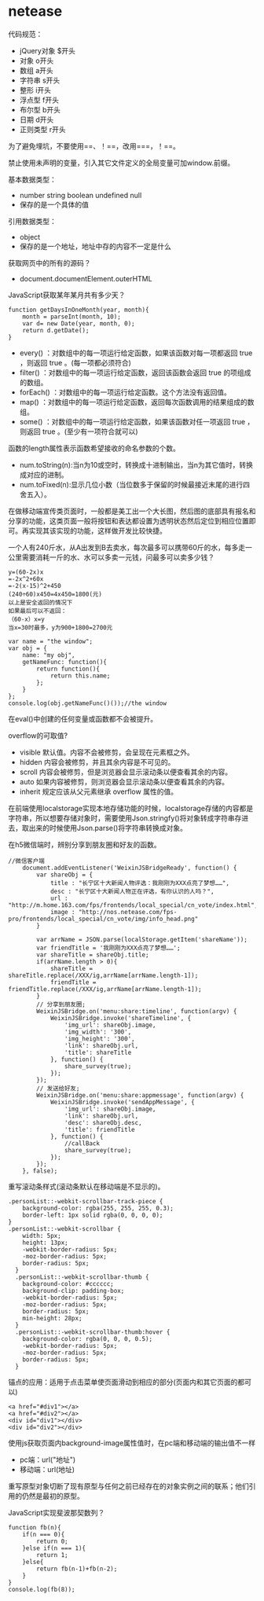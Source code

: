 netease
====

代码规范：
* jQuery对象   $开头
* 对象         o开头
* 数组         a开头
* 字符串       s开头
* 整形         i开头
* 浮点型       f开头
* 布尔型       b开头
* 日期         d开头
* 正则类型     r开头

为了避免埋坑，不要使用==、！==，改用===，！==。

禁止使用未声明的变量，引入其它文件定义的全局变量可加window.前缀。

基本数据类型：
* number string boolean undefined null
* 保存的是一个具体的值

引用数据类型：
* object
* 保存的是一个地址，地址中存的内容不一定是什么

获取网页中的所有的源码？
* document.documentElement.outerHTML

JavaScript获取某年某月共有多少天？
```
function getDaysInOneMonth(year, month){  
    month = parseInt(month, 10);  
    var d= new Date(year, month, 0);  
    return d.getDate();  
}
```

* every() ：对数组中的每一项运行给定函数，如果该函数对每一项都返回 true ，则返回 true 。(每一项都必须符合)
* filter() ：对数组中的每一项运行给定函数，返回该函数会返回 true 的项组成的数组。
* forEach() ：对数组中的每一项运行给定函数。这个方法没有返回值。
* map() ：对数组中的每一项运行给定函数，返回每次函数调用的结果组成的数组。
* some() ：对数组中的每一项运行给定函数，如果该函数对任一项返回 true ，则返回 true 。(至少有一项符合就可以)

函数的length属性表示函数希望接收的命名参数的个数。 

* num.toString(n):当n为10或空时，转换成十进制输出，当n为其它值时，转换成对应的进制。
* num.toFixed(n):显示几位小数（当位数多于保留的时候最接近末尾的进行四舍五入）。

在做移动端宣传类页面时，一般都是美工出一个大长图，然后图的底部具有报名和分享的功能，这类页面一般将按钮和表达都设置为透明状态然后定位到相应位置即可。再实现其该实现的功能，这样做开发比较快捷。

一个人有240斤水，从A出发到B去卖水，每次最多可以携带60斤的水，每多走一公里需要消耗一斤的水、水可以多卖一元钱，问最多可以卖多少钱？
````
y=(60-2x)x
=-2x^2+60x
=-2(x-15)^2+450
(240÷60)x450=4x450=1800(元)
以上是安全返回的情况下
如果最后可以不返回：
（60-x）x=y
当x=30时最多，y为900+1800=2700元
````

````
var name = "the window";
var obj = {
    name: "my obj",
    getNameFunc: function(){
        return function(){
            return this.name;
        };
    }
};
console.log(obj.getNameFunc()());//the window
````

在eval()中创建的任何变量或函数都不会被提升。

overflow的可取值?
* visible 默认值。内容不会被修剪，会呈现在元素框之外。
* hidden 内容会被修剪，并且其余内容是不可见的。
* scroll 内容会被修剪，但是浏览器会显示滚动条以便查看其余的内容。
* auto 如果内容被修剪，则浏览器会显示滚动条以便查看其余的内容。
* inherit 规定应该从父元素继承 overflow 属性的值。

在前端使用localstorage实现本地存储功能的时候，localstorage存储的内容都是字符串，所以想要存储对象时，需要使用Json.stringfy()将对象转成字符串存进去，取出来的时候使用Json.parse()将字符串转换成对象。

在h5微信端时，辨别分享到朋友圈和好友的函数。
````
//微信客户端
    document.addEventListener('WeixinJSBridgeReady', function() {
        var shareObj = {
            title : "长宁区十大新闻人物评选：我刚刚为XXX点亮了梦想……",
            desc : "长宁区十大新闻人物正在评选，有你认识的人吗？",
            url : "http://m.home.163.com/fps/frontends/local_special/cn_vote/index.html",
            image : "http://nos.netease.com/fps-pro/frontends/local_special/cn_vote/img/info_head.png"
        }

        var arrName = JSON.parse(localStorage.getItem('shareName'));
        var friendTitle = '我刚刚为XXX点亮了梦想……';
        var shareTitle = shareObj.title;
        if(arrName.length > 0){
            shareTitle = shareTitle.replace(/XXX/ig,arrName[arrName.length-1]);
            friendTitle = friendTitle.replace(/XXX/ig,arrName[arrName.length-1]);
        }
        // 分享到朋友圈;
        WeixinJSBridge.on('menu:share:timeline', function(argv) {
            WeixinJSBridge.invoke('shareTimeline', {
                'img_url': shareObj.image,
                'img_width': '300',
                'img_height': '300',
                'link': shareObj.url,
                'title': shareTitle
            }, function() {
                share_survey(true);
            });
        });
        // 发送给好友;
        WeixinJSBridge.on('menu:share:appmessage', function(argv) {
            WeixinJSBridge.invoke('sendAppMessage', {
                'img_url': shareObj.image,
                'link': shareObj.url,
                'desc': shareObj.desc,
                'title': friendTitle
            }, function() {
                //callBack
                share_survey(true);
            });
        });
    }, false);
````

重写滚动条样式(滚动条默认在移动端是不显示的)。
````
.personList::-webkit-scrollbar-track-piece {
    background-color: rgba(255, 255, 255, 0.3);
    border-left: 1px solid rgba(0, 0, 0, 0);
}
.personList::-webkit-scrollbar {
    width: 5px;
    height: 13px;
    -webkit-border-radius: 5px;
    -moz-border-radius: 5px;
    border-radius: 5px;
  }
  .personList::-webkit-scrollbar-thumb {
    background-color: #cccccc;
    background-clip: padding-box;
    -webkit-border-radius: 5px;
    -moz-border-radius: 5px;
    border-radius: 5px;
    min-height: 28px;
  }
  .personList::-webkit-scrollbar-thumb:hover {
    background-color: rgba(0, 0, 0, 0.5);
    -webkit-border-radius: 5px;
    -moz-border-radius: 5px;
    border-radius: 5px;
  }
````

锚点的应用：适用于点击菜单使页面滑动到相应的部分(页面内和其它页面的都可以)
````
<a href="#div1"></a>
<a href="#div2"></a>
<div id="div1"></div>
<div id="div2"></div>
````

使用js获取页面内background-image属性值时，在pc端和移动端的输出值不一样
* pc端：url("地址")
* 移动端：url(地址)

重写原型对象切断了现有原型与任何之前已经存在的对象实例之间的联系；他们引用的仍然是最初的原型。

JavaScript实现斐波那契数列？
````
function fb(n){
    if(n === 0){
        return 0;
    }else if(n === 1){
        return 1;
    }else{
        return fb(n-1)+fb(n-2);
    }
}
console.log(fb(8));
````
